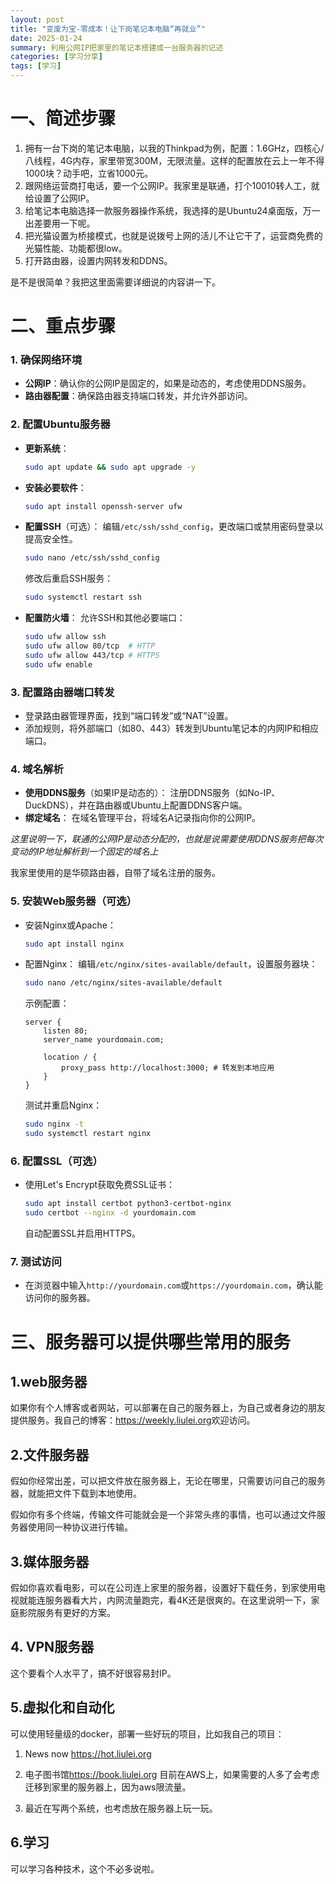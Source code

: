 ```yaml
---
layout: post
title: "变废为宝-零成本！让下岗笔记本电脑“再就业”"
date: 2025-01-24
summary: 利用公网IP把家里的笔记本搭建成一台服务器的记述
categories: [学习分享]
tags: [学习]
---
```


# 一、简述步骤

1. 拥有一台下岗的笔记本电脑，以我的Thinkpad为例，配置：1.6GHz，四核心/八线程，4G内存，家里带宽300M，无限流量。这样的配置放在云上一年不得1000块？动手吧，立省1000元。
2. 跟网络运营商打电话，要一个公网IP。我家里是联通，打个10010转人工，就给设置了公网IP。
3. 给笔记本电脑选择一款服务器操作系统，我选择的是Ubuntu24桌面版，万一出差要用一下呢。
4. 把光猫设置为桥接模式，也就是说拨号上网的活儿不让它干了，运营商免费的光猫性能、功能都很low。
5. 打开路由器，设置内网转发和DDNS。

是不是很简单？我把这里面需要详细说的内容讲一下。

# 二、重点步骤

### 1. 确保网络环境
- **公网IP**：确认你的公网IP是固定的，如果是动态的，考虑使用DDNS服务。
- **路由器配置**：确保路由器支持端口转发，并允许外部访问。

### 2. 配置Ubuntu服务器
- **更新系统**：
  ```bash
  sudo apt update && sudo apt upgrade -y
  ```
- **安装必要软件**：
  ```bash
  sudo apt install openssh-server ufw
  ```
- **配置SSH**（可选）：
  编辑`/etc/ssh/sshd_config`，更改端口或禁用密码登录以提高安全性。
  ```bash
  sudo nano /etc/ssh/sshd_config
  ```
  修改后重启SSH服务：
  ```bash
  sudo systemctl restart ssh
  ```

- **配置防火墙**：
  允许SSH和其他必要端口：
  ```bash
  sudo ufw allow ssh
  sudo ufw allow 80/tcp  # HTTP
  sudo ufw allow 443/tcp # HTTPS
  sudo ufw enable
  ```

### 3. 配置路由器端口转发
- 登录路由器管理界面，找到“端口转发”或“NAT”设置。
- 添加规则，将外部端口（如80、443）转发到Ubuntu笔记本的内网IP和相应端口。

### 4. 域名解析
- **使用DDNS服务**（如果IP是动态的）：
  注册DDNS服务（如No-IP、DuckDNS），并在路由器或Ubuntu上配置DDNS客户端。
- **绑定域名**：
  在域名管理平台，将域名A记录指向你的公网IP。

*这里说明一下，联通的公网IP是动态分配的，也就是说需要使用DDNS服务把每次变动的IP地址解析到一个固定的域名上*

我家里使用的是华硕路由器，自带了域名注册的服务。

### 5. 安装Web服务器（可选）
- 安装Nginx或Apache：
  ```bash
  sudo apt install nginx
  ```
- 配置Nginx：
  编辑`/etc/nginx/sites-available/default`，设置服务器块：
  
  ```bash
  sudo nano /etc/nginx/sites-available/default
  ```
  示例配置：
  ```nginx
  server {
      listen 80;
      server_name yourdomain.com;
  
      location / {
          proxy_pass http://localhost:3000; # 转发到本地应用
      }
  }
  ```
  测试并重启Nginx：
  ```bash
  sudo nginx -t
  sudo systemctl restart nginx
  ```

### 6. 配置SSL（可选）
- 使用Let's Encrypt获取免费SSL证书：
  ```bash
  sudo apt install certbot python3-certbot-nginx
  sudo certbot --nginx -d yourdomain.com
  ```
  自动配置SSL并启用HTTPS。

### 7. 测试访问
- 在浏览器中输入`http://yourdomain.com`或`https://yourdomain.com`，确认能访问你的服务器。

# 三、服务器可以提供哪些常用的服务

## 1.web服务器

如果你有个人博客或者网站，可以部署在自己的服务器上，为自己或者身边的朋友提供服务。我自己的博客：<https://weekly.liulei.org>欢迎访问。

## 2.文件服务器

假如你经常出差，可以把文件放在服务器上，无论在哪里，只需要访问自己的服务器，就能把文件下载到本地使用。

假如你有多个终端，传输文件可能就会是一个非常头疼的事情，也可以通过文件服务器使用同一种协议进行传输。

## 3.媒体服务器

假如你喜欢看电影，可以在公司连上家里的服务器，设置好下载任务，到家使用电视就能连服务器看大片，内网流量跑完，看4K还是很爽的。在这里说明一下，家庭影院服务有更好的方案。

## 4. VPN服务器

这个要看个人水平了，搞不好很容易封IP。

## 5.虚拟化和自动化

可以使用轻量级的docker，部署一些好玩的项目，比如我自己的项目：

1. News now <https://hot.liulei.org>

2. 电子图书馆<https://book.liulei.org> 目前在AWS上，如果需要的人多了会考虑迁移到家里的服务器上，因为aws限流量。
3. 最近在写两个系统，也考虑放在服务器上玩一玩。

##  6.学习

可以学习各种技术，这个不必多说啦。